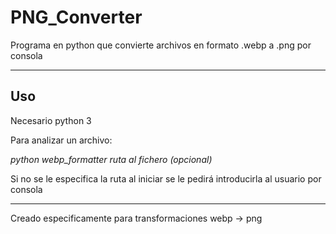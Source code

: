 # PNG_Converter
Programa en python que convierte archivos en formato .webp a .png por consola

---

## Uso
Necesario python 3

Para analizar un archivo:

*python webp_formatter ruta al fichero (opcional)*

Si no se le especifica la ruta al iniciar se le pedirá introducirla al usuario por consola

---

Creado especificamente para transformaciones webp -> png
